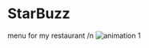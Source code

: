 # StarBuzz
menu for my restaurant /n
![animation 1](https://user-images.githubusercontent.com/20156577/27301318-777420de-553b-11e7-98c8-bb9ab605017a.gif)


